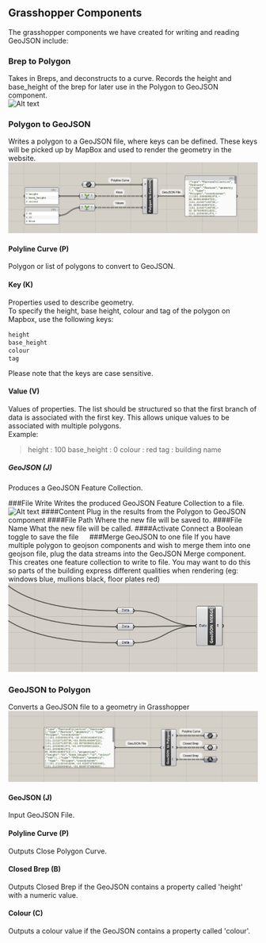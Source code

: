 ## Grasshopper Components
The grasshopper components we have created for writing and reading GeoJSON include:
### Brep to Polygon
Takes in Breps, and deconstructs to a curve. Records the height and base_height of the brep for later use in the Polygon to GeoJSON component.<br>
![Alt text](/assets/pictures/brepTpPolygon.jpeg)
### Polygon to GeoJSON 
Writes a polygon to a GeoJSON file, where keys can be defined. These keys will be picked up by MapBox and used to render the geometry in the website.
![Alt text](/assets/pictures/PolygonJSON.png)
#### Polyline Curve (P)
Polygon or list of polygons to convert to GeoJSON.
#### Key (K)
Properties used to describe geometry.
<br>
To specify the height, base height, colour and tag of the polygon on Mapbox, use the following keys:

    height
    base_height
    colour 
    tag
Please note that the keys are case sensitive.
#### Value (V)
Values of properties. The list should be structured so that the first branch of data is associated with the first key. This allows unique values to be associated with multiple polygons. <br>
Example:<br>
> height : 100
> base_height : 0
> colour : red
> tag : building name
##### GeoJSON (J)
Produces a GeoJSON Feature Collection.


###File Write
Writes the produced GeoJSON Feature Collection to a file. <br>
![Alt text](/assets/pictures/fileWrite.png)
####Content 
Plug in the results from the Polygon to GeoJSON component
####File Path
Where the new file will be saved to.
####File Name
What the new file will be called.
####Activate
Connect a Boolean toggle to save the file
 
###Merge GeoJSON to one file
If you have multiple polygon to geojson components and wish to merge them into one geojson file, plug the data streams into the GeoJSON Merge component. This creates one feature collection to write to file. You may want to do this so parts of the building express different qualities when rendering (eg: windows blue, mullions black, floor plates red)
<br> ![Alt text](/assets/pictures/geojsonMerge.jpg)
### GeoJSON to Polygon
Converts a GeoJSON file to a geometry in Grasshopper
![Alt text](/JSONPolygon.png)
#### GeoJSON (J)
Input GeoJSON File.
#### Polyline Curve (P)
Outputs Close Polygon Curve.
#### Closed Brep (B)
Outputs Closed Brep if the GeoJSON contains a property called 'height' with a numeric value.
#### Colour (C)
Outputs a colour value if the GeoJSON contains a property called 'colour'. 